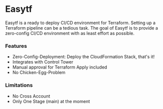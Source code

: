 # Easytf

Easytf is a ready to deploy CI/CD environment for Terraform. Setting up a Terraform pipeline can be a tedious task. The goal of Easytf is to provide a zero-config CI/CD environment with as least effort as possible.

### Features

- Zero-Config-Deployment: Deploy the CloudFormation Stack, that's it!
- Integrates with Control Tower
- Manual approval for Terraform Apply included
- No Chicken-Egg-Problem

### Limitations

- No Cross Account
- Only One Stage (main) at the moment